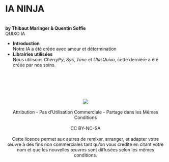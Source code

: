 # IA NINJA 
<br/>**by Thibaut Maringer & Quentin Soffie**
<br/>QUIXO IA 
- **Introduction**
<br/>Notre IA a été créée avec amour et détermination
- **Librairies utilisées**
<br/>Nous utilisons *CherryPy*, *Sys*, *Time* et *UtilsQuixo*, cette dernière a été créée par nos soins.
<br/>
<br/>
<br/>
<br/>
<br/><div align="center"><img src = "https://licensebuttons.net/l/by-nc-sa/3.0/88x31.png"></div>
<br/><div align="center">Attribution - Pas d’Utilisation Commerciale - Partage dans les Mêmes Conditions</div>
<br/><div align="center">CC BY-NC-SA</div>
<br/><div align="center">Cette licence permet aux autres de remixer, arranger, et adapter votre œuvre à des fins non commerciales tant qu’on vous crédite en citant votre nom et que les nouvelles œuvres sont diffusées selon les mêmes conditions.</div>
